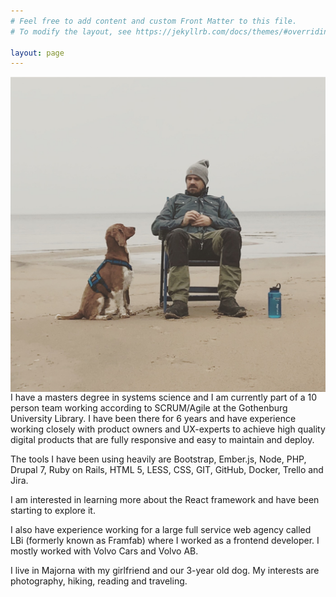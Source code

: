 ```yaml
---
# Feel free to add content and custom Front Matter to this file.
# To modify the layout, see https://jekyllrb.com/docs/themes/#overriding-theme-defaults

layout: page
---
```


<img src="assets/img/IMG_5586.jpeg" class="circle" style="float:left"/>
<p>
I have a masters degree in systems science and I am currently part of a 10 person team working according to SCRUM/Agile at the Gothenburg University Library. I have been there for 6 years and have experience working closely with product owners and UX-experts to achieve high quality digital products that are fully responsive and easy to maintain and deploy. 

<p>The tools I have been using heavily are Bootstrap, Ember.js, Node, PHP, Drupal 7, Ruby on Rails, HTML 5, LESS, CSS, GIT, GitHub, Docker, Trello and Jira. 

<p>I am interested in learning more about the React framework and have been starting to explore it.

<p>I also have experience working for a large full service web agency called LBi (formerly known as Framfab) where I worked as a frontend developer. I mostly worked with Volvo Cars and Volvo AB. 

<p>I live in Majorna with my girlfriend and our 3-year old dog. My interests are photography, hiking, reading and traveling. 
